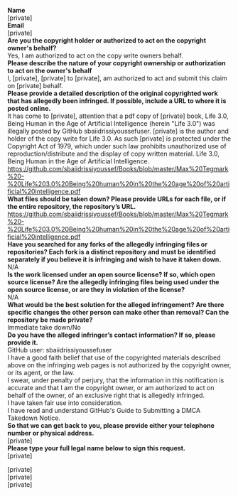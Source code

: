 **Name**      
[private]  
**Email**    
[private]  
**Are you the copyright holder or authorized to act on the copyright owner's behalf?**    
Yes, I am authorized to act on the copy write owners behalf.  
**Please describe the nature of your copyright ownership or authorization to act on the owner's behalf**     
I, [private], [private] to [private], am authorized to act and submit this claim on [private] behalf.    
**Please provide a detailed description of the original copyrighted work that has allegedly been infringed. If possible, include a URL to where it is posted online.**    
It has come to [private], attention that a pdf copy of [private] book, Life 3.0, Being Human in the Age of Artificial Intelligence (herein "Life 3.0") was illegally posted by GitHub sbaiidrissiyoussefuser. [private] is the author and holder of the copy write for Life 3.0. As such [private] is protected under the Copyright Act of 1979, which under such law prohibits unauthorized use of reproduction/distribute and the display of copy written material.  Life 3.0, Being Human in the Age of Artificial Intelligence. https://github.com/sbaiidrissiyoussef/Books/blob/master/Max%20Tegmark%20-%20Life%203.0%20Being%20human%20in%20the%20age%20of%20artificial%20intelligence.pdf  
**What files should be taken down? Please provide URLs for each file, or if the entire repository, the repository’s URL.**    
https://github.com/sbaiidrissiyoussef/Books/blob/master/Max%20Tegmark%20-%20Life%203.0%20Being%20human%20in%20the%20age%20of%20artificial%20intelligence.pdf  
**Have you searched for any forks of the allegedly infringing files or repositories? Each fork is a distinct repository and must be identified separately if you believe it is infringing and wish to have it taken down.**    
N/A  
**Is the work licensed under an open source license? If so, which open source license? Are the allegedly infringing files being used under the open source license, or are they in violation of the license?**    
N/A  
**What would be the best solution for the alleged infringement? Are there specific changes the other person can make other than removal? Can the repository be made private?**    
Immediate take down/No  
**Do you have the alleged infringer’s contact information? If so, please provide it.**    
GitHub user: sbaiidrissiyoussefuser  
I have a good faith belief that use of the copyrighted materials described above on the infringing web pages is not authorized by the copyright owner, or its agent, or the law.  
I swear, under penalty of perjury, that the information in this notification is accurate and that I am the copyright owner, or am authorized to act on behalf of the owner, of an exclusive right that is allegedly infringed.  
I have taken fair use into consideration.  
I have read and understand GitHub's Guide to Submitting a DMCA Takedown Notice.  
**So that we can get back to you, please provide either your telephone number or physical address.**    
[private]  
**Please type your full legal name below to sign this request.**    
[private]  
  
[private]  
[private]  
[private]  
